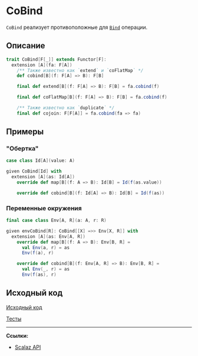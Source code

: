 # CoBind

`CoBind` реализует противоположные для [`Bind`](bind) операции.


## Описание

```scala
trait CoBind[F[_]] extends Functor[F]:
  extension [A](fa: F[A])
    /** Также известно как `extend` и `coFlatMap` */
    def cobind[B](f: F[A] => B): F[B]

    final def extend[B](f: F[A] => B): F[B] = fa.cobind(f)

    final def coFlatMap[B](f: F[A] => B): F[B] = fa.cobind(f)

    /** Также известно как `duplicate` */
    final def cojoin: F[F[A]] = fa.cobind(fa => fa)
```

## Примеры

### "Обертка"

```scala
case class Id[A](value: A)

given CoBind[Id] with
  extension [A](as: Id[A])
    override def map[B](f: A => B): Id[B] = Id(f(as.value))

    override def cobind[B](f: Id[A] => B): Id[B] = Id(f(as))
```

### Переменные окружения

```scala
final case class Env[A, R](a: A, r: R)

given envCoBind[R]: CoBind[[X] =>> Env[X, R]] with
  extension [A](as: Env[A, R])
    override def map[B](f: A => B): Env[B, R] =
      val Env(a, r) = as
      Env(f(a), r)

    override def cobind[B](f: Env[A, R] => B): Env[B, R] =
      val Env(_, r) = as
      Env(f(as), r)
```

## Исходный код

[Исходный код](https://gitflic.ru/project/artemkorsakov/scalabook/blob?file=examples%2Fsrc%2Fmain%2Fscala%2Ftypeclass%2Fmonad%2FCoBind.scala&plain=1)

[Тесты](https://gitflic.ru/project/artemkorsakov/scalabook/blob?file=examples%2Fsrc%2Ftest%2Fscala%2Ftypeclass%2Fmonad%2FCoBindSuite.scala)


---

**Ссылки:**

- [Scalaz API](https://javadoc.io/doc/org.scalaz/scalaz-core_3/7.3.6/scalaz/Cobind.html)

